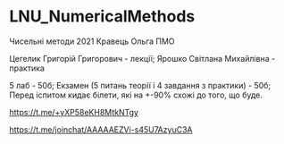 # LNU_NumericalMethods
Чисельні методи 2021 Кравець Ольга ПМО

Цегелик Григорій Григорович - лекції;
Ярошко Світлана Михайлівна - практика

5 лаб - 50б;
Екзамен (5 питань теорії і 4 завдання з практики) - 50б;
Перед іспитом кидає білети, які на +-90% схожі до того, що буде.

https://t.me/+yXP58eKH8MtkNTgy 

https://t.me/joinchat/AAAAAEZVi-s45U7AzyuC3A
